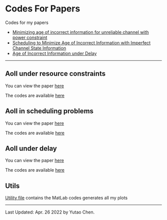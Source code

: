 # Codes For Papers
Codes for my papers
 - [Minimizing age of incorrect information for unreliable channel with power constraint](#aoii-under-resource-constraints)
 - [Scheduling to Minimize Age of Incorrect Information with Imperfect Channel State Information](#aoii-in-scheduling-problems)
 - [Age of Incorrect Information under Delay](#aoii-under-delay)

----
## AoII under resource constraints
You can view the paper [here](https://ieeexplore.ieee.org/document/9686027)

The codes are available [here](AoII_under_resource_constraints)

## AoII in scheduling problems
You can view the paper [here](https://www.mdpi.com/1099-4300/23/12/1572/htm)

The codes are available [here](AoII_in_scheduling_problems)

## AoII under delay
You can view the paper [here](https://arxiv.org/abs/2203.02979)

The codes are available [here](AoII_under_delay)

## Utils
[Utility file](#utils) contains the MatLab codes generates all my plots

----
Last Updated: Apr. 26 2022 by Yutao Chen.
